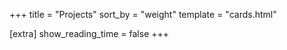 +++
title = "Projects"
sort_by = "weight"
template = "cards.html"

[extra]
show_reading_time = false
+++
